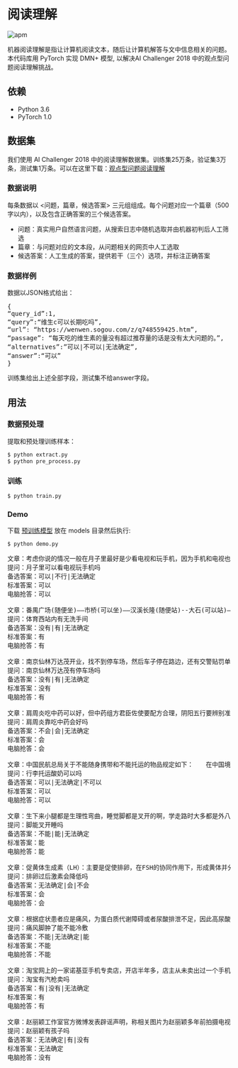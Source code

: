 # 阅读理解

![apm](https://img.shields.io/apm/l/vim-mode.svg)

机器阅读理解是指让计算机阅读文本，随后让计算机解答与文中信息相关的问题。本代码库用 PyTorch 实现 DMN+ 模型,  以解决AI Challenger 2018 中的观点型问题阅读理解挑战。


## 依赖

- Python 3.6
- PyTorch 1.0

## 数据集

我们使用 AI Challenger 2018 中的阅读理解数据集。训练集25万条，验证集3万条，测试集1万条。可以在这里下载：[观点型问题阅读理解](https://challenger.ai/competition/oqmrc2018)

### 数据说明

每条数据以 <问题，篇章，候选答案> 三元组组成。每个问题对应一个篇章（500字以内），以及包含正确答案的三个候选答案。

- 问题：真实用户自然语言问题，从搜索日志中随机选取并由机器初判后人工筛选
- 篇章：与问题对应的文本段，从问题相关的网页中人工选取
- 候选答案：人工生成的答案，提供若干（三个）选项，并标注正确答案

### 数据样例

数据以JSON格式给出：
<pre>
{
“query_id”:1,
“query”:“维生c可以长期吃吗”,
“url”: “https://wenwen.sogou.com/z/q748559425.htm”,
“passage”: “每天吃的维生素的量没有超过推荐量的话是没有太大问题的。”,
“alternatives”:”可以|不可以|无法确定”,
“answer”:“可以”
}
</pre>
训练集给出上述全部字段，测试集不给answer字段。

## 用法

### 数据预处理
提取和预处理训练样本：
```bash
$ python extract.py
$ python pre_process.py
```

### 训练
```bash
$ python train.py
```

### Demo
下载 [预训练模型](https://github.com/foamliu/Reading-Comprehension/releases/download/v1.0/BEST_checkpoint.tar) 放在 models 目录然后执行:

```bash
$ python demo.py
```

<pre>
文章：考虑你说的情况一般在月子里最好是少看电视和玩手机，因为手机和电视也有一定的辐射，这样对宝宝不好，尽量让手机、电脑、电视等家电离宝宝的床，另外要注意在月子期间要多补充水分和富含维生素A的食物，如鳝鱼、鸡蛋黄、奶油、动物肝脏、绿色蔬菜等，一般菜肴以汤菜为主，注意保持好卫生休息，搭配好饮食，调养好身体，不要着凉的，祝健康快乐。
提问：月子里可以看电视玩手机吗
备选答案：可以|不行|无法确定
标准答案：可以
电脑抢答：可以

文章：番禺广场(随便坐)——市桥(可以坐)——汉溪长隆(随便站)--大石(可以站)——厦滘(随便挤)-——沥滘(可以凑合挤)——大塘(可以挤)——客村(可以塞)——广州塔(可以顶）——珠江新城(壮士专用)——体育西路(烈士专用)——石牌桥(恩怨解决)——华师、五山(恩怨化解）。
提问：体育西站内有无洗手间
备选答案：没有|有|无法确定
标准答案：有
电脑抢答：有

文章：南京仙林万达茂开业，找不到停车场，然后车子停在路边，还有交警贴罚单，最坑的是我的车子被其他车子堵路，车主都不肯来移车，通知了四辆车主，来了一个车主，我与另一位车主等了两三个小时，才把车子开出去，全家人感慨这边人员整体素质太差，不想再来第二次，吐槽下~~~
提问：南京仙林万达茂有停车场吗
备选答案：没有|有|无法确定
标准答案：没有
电脑抢答：有

文章：肩周炎吃中药可以好，但中药组方君臣佐使要配方合理，阴阳五行要辨别准确，辨证论治要切中时弊，这样才能收到药到病除之功效。为此， 为了慎重起见，同时也是为了对你负责任，建议你去正规医院看看中医医生，做一些必要的临床检查，如望闻问切检查等，以明确具体症候，方便精准下药。
提问：肩周炎靠吃中药会好吗
备选答案：不会|会|无法确定
标准答案：会
电脑抢答：会

文章：中国民航总局关于不能随身携带和不能托运的物品规定如下：　　在中国境内乘坐民航班机禁止随身携带或托运以下物品：　　1、枪支、军用或警用械具（含主要零部件）及其仿制品；　　2、爆炸物品，如弹药、烟火制品、爆破器材等及其仿制品；　　3、管制刀具；　　4、易燃、易爆物品，如火柴、打火机（气）、酒精、油漆、汽油、煤油、苯、松香油、烟饼等；　　5、腐蚀性物品，如盐酸、硫酸、硝酸、有液蓄电池等；　　6、毒害品，如氰化物、剧毒农药等；　　7、放射性物品，如放射性同位素等；　　8、其他危害飞行安全的物品，如有强烈刺激气味的物品、可能干扰机上仪表正常工作的强磁化物等。在中国境内乘坐民航班机禁止随身携带以下物品，但可放在托运行李中托运。禁止乘机旅客随身携带但可作为行李托运的物品包括：　　1、菜刀、水果刀、大剪刀、剃刀等生活用刀；　　2、手术刀、屠宰刀、雕刻刀等专业刀具；　　3、文艺单位表演用的刀、矛、剑；　　4、带有加重或有尖钉的手杖、铁头登山杖，棒球棍等体育用品；　　5、以及斧、凿、锤、锥、扳手等工具和其他可以用于危害航空器或他人人身安全的锐器、钝器；　　6、超出可以随身携带的种类或总量限制的液态物品。
提问：行李托运酸奶可以吗
备选答案：可以|无法确定|不可以
标准答案：可以
电脑抢答：可以

文章：生下来小腿都是生理性弯曲，睡觉脚都是叉开的啊，学走路时大多都是外八字，也有少部分内八字，都是正常的
提问：脚能叉开睡吗
备选答案：不能|能|无法确定
标准答案：能
电脑抢答：能

文章：促黄体生成素（LH）：主要是促使排卵，在FSH的协同作用下，形成黄体并分泌孕激素。血LH的浓度，在排卵前期为2～15mIU/ml，排卵期为30～100mIU/ml，排卵后期为4～10mIU/ml。
提问：排卵过后激素会降低吗
备选答案：无法确定|会|不会
标准答案：会
电脑抢答：会

文章：根据症状患者应是痛风，为蛋白质代谢障碍或者尿酸排泄不足，因此高尿酸血症，因此高尿酸血症，关节疼痛，红肿等建议给以清热泻火，凉血药物如四妙丸，龙胆泻肝丸治疗，并给以降低尿酸药物如秋水仙碱治疗，并建议不要食用海鲜，动物肝脏等，忌烟酒，痛风肿胀建议给以热敷以促进血液循环。
提问：痛风脚肿了能不能冷敷
备选答案：不能|无法确定|能
标准答案：不能
电脑抢答：不能

文章：淘宝网上的一家诺基亚手机专卖店，开店半年多，店主从未卖出过一个手机，但一支支杀伤力不输与军用步枪的气枪却从这个网上店铺以诺基亚手机的名义寄出。
提问：淘宝有汽枪卖吗
备选答案：有|没有|无法确定
标准答案：有
电脑抢答：有

文章：赵丽颖工作室官方微博发表辟谣声明，称相关图片为赵丽颖多年前拍摄电视剧《极品男女》花絮照，合影人士为剧组工作人员。工作室已与相关媒体沟通，要求立即停止谣言的传播和扩散，并请大家不要相信未经查实的报道
提问：赵丽颖有孩子吗
备选答案：无法确定|有|没有
标准答案：无法确定
电脑抢答：没有
</pre>